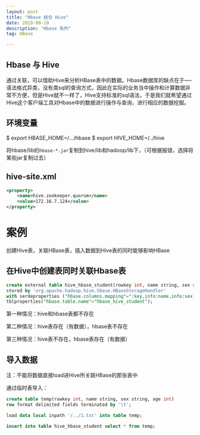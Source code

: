 ```yaml
---
layout: post
title: "Hbase 结合 Hive"
date: 2019-09-10
description: "Hbase 系列"
tag: HBase

---
```



## Hbase 与 Hive

通过关联，可以借助Hive来分析HBase表中的数据。Hbase数据库的缺点在于—-语法格式异类，没有类sql的查询方式，因此在实际的业务当中操作和计算数据非常不方便，但是Hive就不一样了，Hive支持标准的sql语法，于是我们就希望通过Hive这个客户端工具对Hbase中的数据进行操作与查询，进行相应的数据挖掘。

## 环境变量

$ export HBASE_HOME=/.../hbase
$ export HIVE_HOME=/../hive

将hbase/lib的`hbase-*.jar`复制到hive/lib和hadoop/lib下，（可根据报错，选择将某些jar复制过去）

## hive-site.xml

```xml
<property>
    <name>hive.zookeeper.quorum</name>
    <value>172.16.7.124</value>
</property>
```

# 案例

创建Hive表，关联HBase表，插入数据到Hive表的同时能够影响HBase

## 在Hive中创建表同时关联Hbase表

```sql
create external table hive_hbase_student(rowkey int, name string, sex string, age int) 
stored by 'org.apache.hadoop.hive.hbase.HBaseStorageHandler'
with serdeproperties ("hbase.columns.mapping"=":key,info:name,info:sex,info:age")
tblproperties("hbase.table.name"="hbase_hive_student");
```

第一种情况：hive和hbase表都不存在

第二种情况：hive表存在（有数据），hbase表不存在

第三种情况：hive表不存在，hbase表存在（有数据）

## 导入数据

注：不能将数据直接load进Hive所关联HBase的那张表中

通过临时表导入：
```sql
create table temp(rowkey int, name string, sex string, age int)
row format delimited fields terminated by '\t';

load data local inpath '/../1.txt' into table temp;

insert into table hive_hbase_student select * from temp;
```



